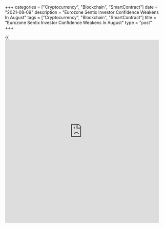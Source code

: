 +++
categories = ["Cryptocurrency", "Blockchain", "SmartContract"]
date = "2021-08-09"
description = "Eurozone Sentix Investor Confidence Weakens In August"
tags = ["Cryptocurrency", "Blockchain", "SmartContract"]
title = "Eurozone Sentix Investor Confidence Weakens In August"
type = "post"
+++

{{<iframe id="large-banner" src="https://www.bounty.group/#slide=14.0" width="100%" height="600" scrolling="no" style="border: 0px solid rgb(216, 221, 230); border-radius: 3px;">}}

Eurozone [investor](https://www.fintechee.com/tutorial-for-forex-trading/investor-mode/) confidence weakened in August due to a sharp decline
in expectations, survey data from the behavioral research institute
Sentix showed Monday.

The euro area Sentix [investor](https://www.fintechee.com/tutorial-for-forex-trading/investor-mode/) confidence index dropped to 22.2 in August
from 29.8 in the previous month. Economists had forecast the indicator
to fall marginally to 29.0.  
  
The current situation index rose to 30.8 in August from 29.8 in the
previous month. This was the highest score since October 2018.

On the other hand, the expectations index dropped sharply to 14.0 from
29.8 in July. With the third consecutive fall, the reading reached its
lowest level since May 2020.

The think tank said the [economy][1] is booming but the pace is slowing
noticeably. Germany's economy continues to be in a boom-like state,
Sentix said.

However, the [investor](https://www.fintechee.com/tutorial-for-forex-trading/investor-mode/) confidence index for Germany declined to 25.7 in
August from 33.8 in July.  
  
The current situation index advanced to 38.5 from 37.8 in July, while
the expectation component halved to 13.5 from 30.0.

For comments and feedback [contact](https://www.playgroundfx.com/contact/): editorial@rtt[news](https://www.letsplayfx.com/blog/forex-news-website/).com

[Economic News][1]

 **What parts of the world are seeing the best (and worst) economic
performances lately? Click[here][2] to check out our [Econ Scorecard][2]
and find out! See up-to-the-moment [ranking](https://www.playgroundfx.com/blog/crypto-exchange-ranking/)s for the best and worst
performers in [GDP][3], [unemployment rate][4], [inflation][5] and much
more.**

   1. www.rtt[news](https://www.letsplayfx.com/blog/forex-news-website/).com/Content/EconomicNews.aspx
   2. www.rtt[news](https://www.letsplayfx.com/blog/forex-news-website/).com/economic-scorecard/world-rank/PPI/highest-performance.aspx
   3. www.rtt[news](https://www.letsplayfx.com/blog/forex-news-website/).com/economic-scorecard/world-rank/GDP/highest-performance.aspx
   4. www.rtt[news](https://www.letsplayfx.com/blog/forex-news-website/).com/economic-scorecard/world-rank/unemployment-rate/lowest-performance.aspx
   5. www.rtt[news](https://www.letsplayfx.com/blog/forex-news-website/).com/economic-scorecard/world-rank/CPI/highest-performance.aspx